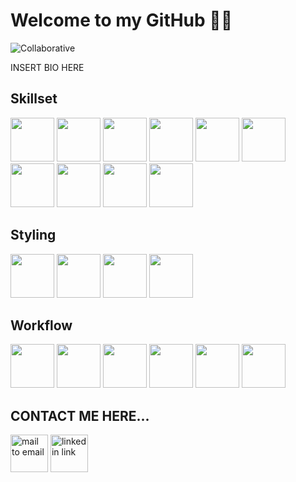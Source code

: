 # Welcome to my GitHub 🪷🐢
![Collaborative](https://github.com/ebmiller510/ebmiller510/assets/120285721/fe8d58d5-0af6-4616-bd30-a475398799d1)

INSERT BIO HERE 

## Skillset
<p display:flex>
  <img src="https://cdn.jsdelivr.net/gh/devicons/devicon/icons/html5/html5-original-wordmark.svg" width=70px height=70px />
  <img src="https://cdn.jsdelivr.net/gh/devicons/devicon/icons/javascript/javascript-original.svg" width=70px height=70px />
  <img src="https://cdn.jsdelivr.net/gh/devicons/devicon/icons/react/react-original.svg" width=70px height=70px/>
  <img src="https://cdn.jsdelivr.net/gh/devicons/devicon/icons/amazonwebservices/amazonwebservices-plain-wordmark.svg" width=70px height=70px/>
  <img src="https://cdn.jsdelivr.net/gh/devicons/devicon/icons/django/django-plain-wordmark.svg" width=70px height=70px />
  <img src="https://cdn.jsdelivr.net/gh/devicons/devicon/icons/nodejs/nodejs-original-wordmark.svg" width=70px height=70px />
  <img src="https://cdn.jsdelivr.net/gh/devicons/devicon/icons/jquery/jquery-plain-wordmark.svg" width=70px height=70px />
  <img src="https://cdn.jsdelivr.net/gh/devicons/devicon/icons/mongodb/mongodb-original-wordmark.svg" width=70px height=70px/>
  <img src="https://cdn.jsdelivr.net/gh/devicons/devicon/icons/postgresql/postgresql-plain-wordmark.svg" width=70px height=70px />
  <img src="https://cdn.jsdelivr.net/gh/devicons/devicon/icons/python/python-original.svg" width=70px height=70px/>
  
</p>

## Styling
<p display:flex>
  <img src="https://cdn.jsdelivr.net/gh/devicons/devicon/icons/canva/canva-original.svg" width=70px height=70px />
  <img src="https://cdn.jsdelivr.net/gh/devicons/devicon/icons/bootstrap/bootstrap-original.svg" width=70px height=70px/>
  <img src="https://cdn.jsdelivr.net/gh/devicons/devicon/icons/sass/sass-original.svg" width=70px height=70px />
  <img src="https://cdn.jsdelivr.net/gh/devicons/devicon/icons/tailwindcss/tailwindcss-plain.svg" width=70px height=70px />
          
</p>
 
## Workflow
<p display:flex>
  <img src="https://cdn.jsdelivr.net/gh/devicons/devicon/icons/figma/figma-original.svg" width=70px height=70px />
  <img src="https://cdn.jsdelivr.net/gh/devicons/devicon/icons/git/git-plain-wordmark.svg" width=70px height=70px />
  <img src="https://cdn.jsdelivr.net/gh/devicons/devicon/icons/github/github-original-wordmark.svg" width=70px height=70px />
  <img src="https://cdn.jsdelivr.net/gh/devicons/devicon/icons/npm/npm-original-wordmark.svg"  width=70px height=70px/>
  <img src="https://cdn.jsdelivr.net/gh/devicons/devicon/icons/trello/trello-plain-wordmark.svg"  width=70px height=70px/>
  <img src="https://cdn.jsdelivr.net/gh/devicons/devicon/icons/vscode/vscode-original.svg" width=70px height=70px />

</p>
    

## CONTACT ME HERE...
<a href="mailto:bokchoy.miller@gmail.com"><img src="https://img.icons8.com/color/96/000000/gmail.png" alt="mail to email" width=60px height=60px /></a>
<a href="www.linkedin.com/in/emily-belle-miller"><img src="https://img.icons8.com/color/96/000000/linkedin.png" alt="linkedin link" width=60px height=60px /></a>


<!--
- 🔭 I’m currently working on ...
- 🌱 I’m currently learning ...
- 👯 I’m looking to collaborate on ...
- 🤔 I’m looking for help with ...
- 💬 Ask me about ...
- 📫 How to reach me: ...
- 😄 Pronouns: ...
- ⚡ Fun fact: ...
-->
